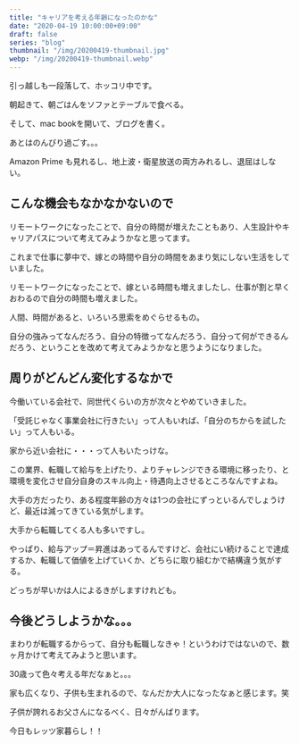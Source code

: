 ```yaml
---
title: "キャリアを考える年齢になったのかな"
date: "2020-04-19 10:00:00+09:00"
draft: false
series: "blog"
thumbnail: "/img/20200419-thumbnail.jpg"
webp: "/img/20200419-thumbnail.webp"
---
```


引っ越しも一段落して、ホッコリ中です。

朝起きて、朝ごはんをソファとテーブルで食べる。

そして、mac bookを開いて、ブログを書く。

あとはのんびり過ごす。。。

Amazon Prime も見れるし、地上波・衛星放送の両方みれるし、退屈はしない。

## こんな機会もなかなかないので

リモートワークになったことで、自分の時間が増えたこともあり、人生設計やキャリアパスについて考えてみようかなと思ってます。

これまで仕事に夢中で、嫁との時間や自分の時間をあまり気にしない生活をしていました。

リモートワークになったことで、嫁といる時間も増えましたし、仕事が割と早くおわるので自分の時間も増えました。

人間、時間があると、いろいろ思索をめぐらせるもの。

自分の強みってなんだろう、自分の特徴ってなんだろう、自分って何ができるんだろう、ということを改めて考えてみようかなと思うようになりました。

## 周りがどんどん変化するなかで

今働いている会社で、同世代くらいの方が次々とやめていきました。

「受託じゃなく事業会社に行きたい」って人もいれば、「自分のちからを試したい」って人もいる。

家から近い会社に・・・って人もいたっけな。

この業界、転職して給与を上げたり、よりチャレンジできる環境に移ったり、と環境を変化させ自分自身のスキル向上・待遇向上させるところなんですよね。

大手の方だったり、ある程度年齢の方々は1つの会社にずっといるんでしょうけど、最近は減ってきている気がします。

大手から転職してくる人も多いですし。

やっぱり、給与アップ＝昇進はあってるんですけど、会社にい続けることで達成するか、転職して価値を上げていくか、どちらに取り組むかで結構違う気がする。

どっちが早いかは人によるきがしますけれども。

## 今後どうしようかな。。。

まわりが転職するからって、自分も転職しなきゃ！というわけではないので、数ヶ月かけて考えてみようと思います。

30歳って色々考える年だなぁと。。。

家も広くなり、子供も生まれるので、なんだか大人になったなぁと感じます。笑

子供が誇れるお父さんになるべく、日々がんばります。

今日もレッツ家暮らし！！